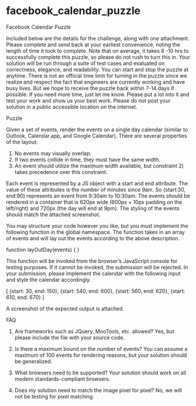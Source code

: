 facebook_calendar_puzzle
========================

Facebook Calendar Puzzle


Included below are the details for the challenge, along with one attachment.  Please complete and send back at your earliest convenience, noting the length of time it took to complete.  Note that on average, it takes 8 -10 hrs to successfully complete this puzzle, so please do not rush to turn this in.  Your solution will be run through a suite of test cases and evaluated on correctness, elegance, and readability.  You can start and stop the puzzle at anytime.  There is not an official time limit for turning in the puzzle since we realize and respect the fact that engineers are currently working and have busy lives.  But we hope to receive the puzzle back within 7-14 days if possible.  If you need more time, just let me know.  Please put a lot into it and test your work and show us your best work. Please do not post your solution in a public accessible location on the internet.
  
Puzzle
 
Given a set of events, render the events on a single day calendar (similar to Outlook, Calendar.app, and Google Calendar). There are several properties of the layout:
 
1) No events may visually overlap.
2) If two events collide in time, they must have the same width.
3) An event should utilize the maximum width available, but constraint 2) takes precedence over this constraint.
 
Each event is represented by a JS object with a start and end attribute. The value of these attributes is the number of minutes since 9am. So {start:30, end:90) represents an event from 9:30am to 10:30am. The events should be rendered in a container that is 620px wide (600px + 10px padding on the left/right) and 720px (the day will end at 9pm). The styling of the events should match the attached screenshot.
 
You may structure your code however you like, but you must implement the following function in the global namespace. The function takes in an array of events and will lay out the events according to the above description.
 
function layOutDay(events) {
}
 
This function will be invoked from the browser’s JavaScript console for testing purposes. If it cannot be invoked, the submission will be rejected. In your submission, please implement the calendar with the following input and style the calendar accordingly.
 
[ {start: 30, end: 150}, {start: 540, end: 600}, {start: 560, end: 620}, {start: 610, end: 670} ]
 
A screenshot of the expected output is attached.
 
FAQ
 
1) Are frameworks such as JQuery, MooTools, etc. allowed?  Yes, but please include the file with your source code.
 
2) Is there a maximum bound on the number of events?  You can assume a maximum of 100 events for rendering reasons, but your solution should be generalized.
 
3) What browsers need to be supported? Your solution should work on all modern standards-compliant browsers.
 
4) Does my solution need to match the image pixel for pixel? No, we will not be testing for pixel matching.
 
